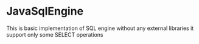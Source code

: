 # JavaSqlEngine
This is basic implementation of SQL engine without any external libraries it support only some SELECT operations
